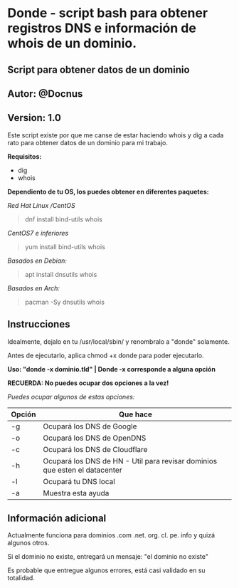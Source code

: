 # Donde - script bash para obtener registros DNS e información de whois de un dominio.

## Script para obtener datos de un dominio

## Autor: @Docnus

## Version: 1.0

Este script existe por que me canse de estar haciendo whois y dig a cada rato para obtener datos de un dominio para mi trabajo. 


**Requisitos:**
* dig
* whois

**Dependiento de tu OS, los puedes obtener en diferentes paquetes:**

_Red Hat Linux /CentOS_
> dnf install bind-utils whois

_CentOS7 e inferiores_
> yum install bind-utils whois

_Basados en Debian:_
> apt install dnsutils whois

_Basados en Arch:_
> pacman -Sy dnsutils whois

## Instrucciones

Idealmente, dejalo en tu /usr/local/sbin/ y renombralo a "donde" solamente. 

Antes de ejecutarlo, aplica chmod +x donde para poder ejecutarlo.

**Uso: "donde -x dominio.tld" | Donde -x corresponde a alguna opción**

**RECUERDA: No puedes ocupar dos opciones a la vez!**

_Puedes ocupar algunos de estas opciones:_


Opción | Que hace
------------ | -------------
-g | Ocupará los DNS de Google
-o | Ocupará los DNS de OpenDNS
-c | Ocupará los DNS de Cloudflare
-h | Ocupará los DNS de HN - Util para revisar dominios que esten el datacenter
-l | Ocupará tu DNS local
-a | Muestra esta ayuda

## Información adicional

Actualmente funciona para dominios .com .net. org. cl. pe. info y quizá algunos otros.

Si el dominio no existe, entregará un mensaje: "el dominio no existe"

Es probable que entregue algunos errores, está casi validado en su totalidad.
